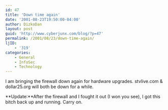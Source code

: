 ```yaml
---
id: 47
title: 'Down time again'
date: '2001-08-23T19:50:00-04:00'
author: DizkoDan
layout: post
guid: 'http://www.cyberjunx.com/blog/?p=47'
permalink: /2001/08/23/down-time-again/
ljID:
    - '319'
categories:
    - General
    - InfoSec
    - Technology
---
```


I am bringing the firewall down again for hardware upgrades. stvlive.com &amp; dollar25.org will both be down for a while.

**Update:**After the firewall and I fought it out (I won you see), I got this bitch back up and running. Carry on.